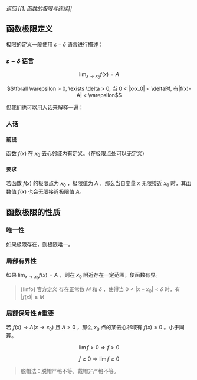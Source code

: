 *返回 [[1. 函数的极限与连续]]*

## 函数极限定义

极限的定义一般使用 $\varepsilon - \delta$ 语言进行描述：

### $\varepsilon - \delta$ 语言

$$ \lim_{x \to x_0}f(x) = A $$

$$\forall  \varepsilon > 0, \exists \delta > 0, 当 0 < |x-x_0| < \delta时, 有|f(x)-A| < \varepsilon$$

但我们也可以用人话来解释一遍：

### 人话

#### 前提

函数 $f(x)$ 在 $x_0$ 去心邻域内有定义。（在极限点处可以无定义）

#### 要求

若函数 $f(x)$ 的极限点为 $x_0$ ，极限值为 $A$ ，那么当自变量 $x$ 无限接近 $x_0$ 时，其函数值 $f(x)$ 也会无限接近极限值 $A$。

## 函数极限的性质

### 唯一性

如果极限存在，则极限唯一。

### 局部有界性

如果 $\lim_{x \to x_0} f(x) = A$ ，则在 $x_0$ 附近存在一定范围，使函数有界。

> [!info] 官方定义
> 存在正常数 $M$ 和 $\delta$ ，使得当 $0 < |x-x_0| < \delta$ 时，有 $|f(x)| \le M$

### 局部保号性 #重要 

若 $f(x) \to A(x \to x_0)$ 且 $A > 0$ ，那么 $x_0$ 点的某去心邻域有 $f(x) \ge 0$ 。小于同理。

$$
\lim f > 0 \Rightarrow f > 0
$$

$$
f \ge 0 \Rightarrow \lim f \ge 0
$$

> 脱帽法：脱帽严格不等，戴帽非严格不等。